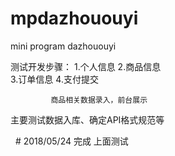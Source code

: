 # mpdazhououyi
mini program dazhououyi

测试开发步骤：
          1.个人信息
          2.商品信息                  
          3.订单信息
          4.支付提交
              
             商品相关数据录入，前台展示
主要测试数据入库、确定API格式规范等



 
# 2018/05/24
完成 上面测试
